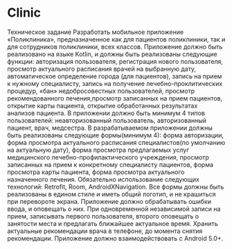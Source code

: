 # Clinic
Техническое задание
Разработать мобильное приложение «Поликлиника», предназначенное как для пациентов поликлиники, так и для сотрудников поликлиники, всех классов. Приложение должно быть реализовано на языке Kotlin, и должны быть реализованы следующие функции: авторизация пользователя, регистрация нового пользователя, просмотр актуального расписания врачей на выбранную дату, автоматическое определение города (для пациентов), запись на прием к нужному специалисту, запись на получение лечебно-проклитических процедур, «бан» недобросовестных пользователей, просмотр рекомендованного лечения,просмотр записанных на прием пациентов, открытие карты пациента, открытие обработанных результатах анализов пациента.
В приложении должно быть минимум 4 типов пользователей: неавторизованный пользователь, авторизованный пациент, врач, медсестра.
В разрабатываемом приложении должны быть реализованы следующие формы(минимум 4): форма авторизации, форма просмотра актуального расписания специалистов(по умолчанию на актуальную дату), форма просмотра предлагаемых услуг медицинского лечебно-профилактического учреждения, просмотр записанных на прием к конкретному специалисту пациентов, форма просмотра карты пациента, форма просмотра актуального назначенного лечения.
Обязательно использование следующих технологий: Retrofit, Room, AndroidXNavigation.
Все формы должны быть реализованы в едином стиле и иметь общий логотип, и не крашиться при перевороте экрана.
Приложение должно обрабатывать ошибки ввода, и оповещать о них. При одновременной независимой записи на прием, записывать первого пользователя, второго оповещать о занятости места и предлагать ближайшее актуальное время. Хранить актуальные рекомендации врача в телефоне, до момента снятия рекомендации.
Приложение должно взаимодействовать с Android 5.0+. 

